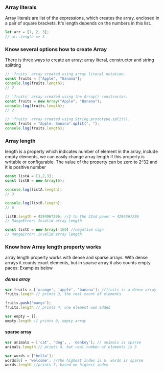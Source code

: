 <h3>Array literals</h3>
<p>Array literals are list of the expressions, which creates the array, enclosed in a pair of square brackets. It's length depends on the numbers in this list.</p>

```js
let arr = [1, 2, 3];
// arr.length => 3
```

<h3> Know several options how to create Array </h3>
<p>There is three ways to create an array: array literal, constructor and string splitting</p>

```js
// 'fruits' array created using array literal notation.
const fruits = ["Apple", "Banana"];
console.log(fruits.length);
// 2

// 'fruits' array created using the Array() constructor.
const fruits = new Array("Apple", "Banana");
console.log(fruits.length);
// 2

// 'fruits' array created using String.prototype.split().
const fruits = "Apple, Banana".split(", ");
console.log(fruits.length);
```

<h3>Array length</h3>
<p>length is a property which indicates number of element in the array, include empty elements, we can easily change array length if this property is writable or configurable. The value of the property can  be zero to 2^32 and it is positive number</p>

```js
const listA = [1,2,3];
const listB = new Array(6);

console.log(listA.length);
// 3

console.log(listB.length);
// 6

listB.length = 4294967296; //2 to the 32nd power = 4294967296
// RangeError: Invalid array length

const listC = new Array(-100) //negative sign
// RangeError: Invalid array length

```

<h3>Know how Array length property works</h3>
<p>array length property works with dense and sparse arrays. With dense arrays it counts exact elements, but in sparse array it also counts empty paces: Examples below</p>
<h4><i>dense array</i></h4>

```js
var fruits = ['orange', 'apple', 'banana']; //fruits is a dense array  
fruits.length // prints 3, the real count of elements

fruits.push('mango');  
fruits.length // prints 4, one element was added

var empty = [];  
empty.length // prints 0, empty array  
```

<h4>sparse array</h4>

```js
var animals = ['cat', 'dog', , 'monkey']; // animals is sparse  
animals.length // prints 4, but real number of elements is 3

var words = ['hello'];  
words[6] = 'welcome'; //the highest index is 6. words is sparse  
words.length //prints 7, based on highest index 
```
